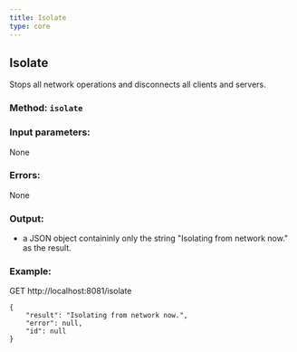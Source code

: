 ```yaml
---
title: Isolate
type: core
---
```

## Isolate
Stops all network operations and disconnects all clients and servers.
### Method: `isolate`
### Input parameters:
None

### Errors:
None

### Output:
- a JSON object containinly only the string "Isolating from network now." as the result.

### Example:
GET http://localhost:8081/isolate
```
{
	"result": "Isolating from network now.",
	"error": null,
	"id": null
}
```
